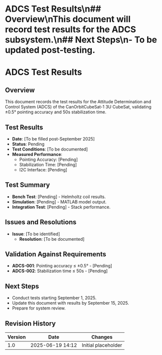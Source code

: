 # ADCS Test Results\n## Overview\nThis document will record test results for the ADCS subsystem.\n## Next Steps\n- To be updated post-testing.
# ADCS Test Results
## Overview
This document records the test results for the Attitude Determination and Control System (ADCS) of the CanOrbitCubeSat-1 3U CubeSat, validating ±0.5° pointing accuracy and 50s stabilization time.

## Test Results
- **Date**: [To be filled post-September 2025]
- **Status**: Pending
- **Test Conditions**: [To be documented]
- **Measured Performance**:
  - Pointing Accuracy: [Pending]
  - Stabilization Time: [Pending]
  - I2C Interface: [Pending]

## Test Summary
- **Bench Test**: [Pending] - Helmholtz coil results.
- **Simulation**: [Pending] - MATLAB model output.
- **Integration Test**: [Pending] - Stack performance.

## Issues and Resolutions
- **Issue**: [To be identified]
  - **Resolution**: [To be documented]

## Validation Against Requirements
- **ADCS-001**: Pointing accuracy ≤ ±0.5° - [Pending]
- **ADCS-002**: Stabilization time ≤ 50s - [Pending]

## Next Steps
- Conduct tests starting September 1, 2025.
- Update this document with results by September 15, 2025.
- Prepare for system review.

## Revision History
| Version | Date             | Changes             |
|---------|------------------|---------------------|
| 1.0     | 2025-06-19 14:12 | Initial placeholder |